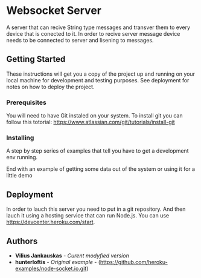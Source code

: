 # Websocket Server

A server that can recive String type messages and transver them to every device that is conected to it. In order to recive server message device needs to be connected to server and lisening to messages. 

## Getting Started

These instructions will get you a copy of the project up and running on your local machine for development and testing purposes. See deployment for notes on how to deploy the project.

### Prerequisites

You will need to have Git instaled on your system. 
To install git you can follow this totorial: https://www.atlassian.com/git/tutorials/install-git


### Installing

A step by step series of examples that tell you have to get a development env running.



End with an example of getting some data out of the system or using it for a little demo


## Deployment

In order to lauch this server you need to put in a git repository. And then lauch it using a hosting service that can run Node.js.
You can use https://devcenter.heroku.com/start.


## Authors

* **Vilius Jankauskas** - *Curent modyfied version*
* **hunterloftis** - *Original example* - (https://github.com/heroku-examples/node-socket.io.git)




